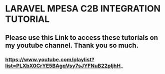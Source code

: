 # LARAVEL MPESA C2B INTEGRATION TUTORIAL
## Please use this Link to access these tutorials on my youtube channel. Thank you so much.
### https://www.youtube.com/playlist?list=PLXbX0CrYE5BAgqVsy7sJYFNuB22pIjhH_
